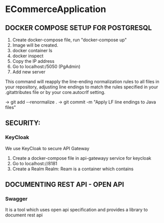 # ECommerceApplication

## DOCKER COMPOSE SETUP FOR POSTGRESQL

1) Create docker-compose file, run "docker-compose up"
2) Image will be created.
3) docker container ls
4) docker inspect <postgrest-id>
5) Copy the IP address
6) Go to localhost:/5050 (PgAdmin)
7) Add new server


This command will reapply the line-ending normalization rules to all files in your repository, 
adjusting line endings to match the rules specified in your .gitattributes file or by your 
core.autocrlf setting.

-> git add --renormalize .
-> git commit -m "Apply LF line endings to Java files"


## SECURITY:
### KeyCloak
We use KeyCloak to secure API Gateway

1) Create a docker-compose file in api-gatewayy service for keycloak
2) Go to localhost://8181
3) Create a Realm
Realm: Ream is a container which contains

## DOCUMENTING REST API - OPEN API
### Swagger
It is a tool which uses open api specification and provides a library to document rest api